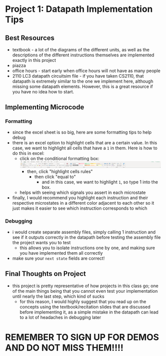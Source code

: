 # Project 1: Datapath Implementation Tips
## Best Resources
- textbook - a lot of the diagrams of the different units, as well as the descriptions of the different instructions themselves are implemented exactly in this project
- piazza
- office hours - start early when office hours will not have as many people
- 2110 LC3 datapath circuitsim file - if you have taken CS2110, that datapath is extremely similar to the one we implement here, although missing some datapath elements. However, this is a great resource if you have no idea how to start.
## Implementing Microcode
### Formatting
- since the excel sheet is so big, here are some formatting tips to help debug
- there is an excel option to highlight cells that are a certain value. In this case, we want to highlight all cells that have a `1` in them. Here is how to do this in excel:
  - click on the conditional formatting box:
![](./images/projects/1.png)
    - then, click "highlight cells rules"
      - then click "equal to"
        - and in this case, we want to highlight `1`, so type 1 into the box.
  - helps with seeing which signals you assert in each microstate
- finally, I would recommend you highlight each instruction and their respective microstates in a different color adjacent to each other so it just makes it easier to see which instruction corresponds to which
### Debugging
- i would create separate assembly files, simply calling 1 instruction and see if it outputs correctly in the datapath before testing the assembly file the project wants you to test
  - this allows you to isolate instructions one by one, and making sure you have implemented them all correctly
- make sure your `next state` fields are correct!
## Final Thoughts on Project
- this project is pretty representative of how projects in this class go; one of the main things being that you cannot even test your implementation until nearly the last step, which kind of sucks
  - for this reason, I would highly suggest that you read up on the concepts using the textbook/recitation slides that are discussed before implementing it, as a simple mistake in the datapath can lead to a lot of headaches in debugging later
  
# REMEMBER TO SIGN UP FOR DEMOS AND DO NOT MISS THEM!!!!